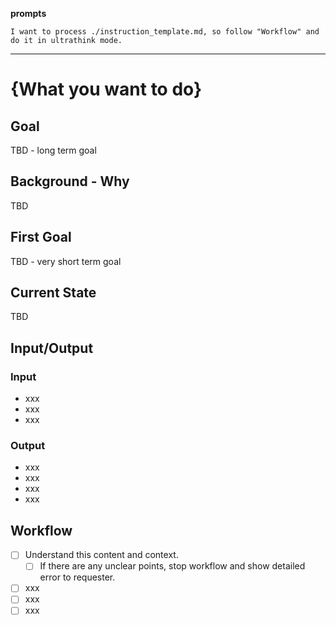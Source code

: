 **prompts**

```
I want to process ./instruction_template.md, so follow "Workflow" and do it in ultrathink mode.
```

---

# {What you want to do}

## Goal
TBD - long term goal

## Background - Why
TBD

## First Goal
TBD - very short term goal


## Current State
TBD

## Input/Output

### Input
- xxx
- xxx
- xxx

### Output
- xxx
- xxx
- xxx
- xxx

## Workflow
- [ ] Understand this content and context.
  - [ ] If there are any unclear points, stop workflow and show detailed error to requester.
- [ ] xxx
- [ ] xxx
- [ ] xxx
